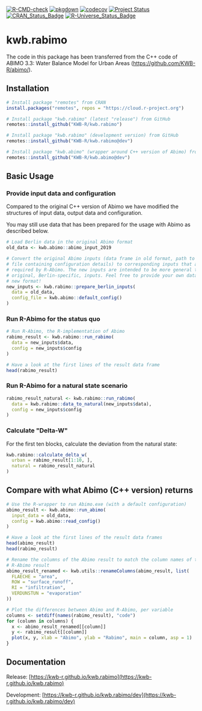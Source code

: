 [![R-CMD-check](https://github.com/KWB-R/kwb.rabimo/workflows/R-CMD-check/badge.svg)](https://github.com/KWB-R/kwb.rabimo/actions?query=workflow%3AR-CMD-check)
[![pkgdown](https://github.com/KWB-R/kwb.rabimo/workflows/pkgdown/badge.svg)](https://github.com/KWB-R/kwb.rabimo/actions?query=workflow%3Apkgdown)
[![codecov](https://codecov.io/github/KWB-R/kwb.rabimo/branch/main/graphs/badge.svg)](https://codecov.io/github/KWB-R/kwb.rabimo)
[![Project Status](https://img.shields.io/badge/lifecycle-experimental-orange.svg)](https://www.tidyverse.org/lifecycle/#experimental)
[![CRAN_Status_Badge](https://www.r-pkg.org/badges/version/kwb.rabimo)]()
[![R-Universe_Status_Badge](https://kwb-r.r-universe.dev/badges/kwb.rabimo)](https://kwb-r.r-universe.dev/)

# kwb.rabimo

The code in this package has been transferred from the C++
code of ABIMO 3.3: Water Balance Model for Urban Areas
(https://github.com/KWB-R/abimo/).

## Installation

```r
# Install package "remotes" from CRAN
install.packages("remotes", repos = "https://cloud.r-project.org")

# Install package "kwb.rabimo" (latest "release") from GitHub
remotes::install_github("KWB-R/kwb.rabimo")

# Install package "kwb.rabimo" (development version) from GitHub
remotes::install_github("KWB-R/kwb.rabimo@dev")

# Install package "kwb.abimo" (wrapper around C++ version of Abimo) from GitHub
remotes::install_github("KWB-R/kwb.abimo@dev")
```

## Basic Usage

### Provide input data and configuration

Compared to the original C++ version of Abimo we have modified the structures
of input data, output data and configuration.

You may still use data that has been prepared for the usage with Abimo as
described below.

```r
# Load Berlin data in the original Abimo format
old_data <- kwb.abimo::abimo_input_2019

# Convert the original Abimo inputs (data frame in old format, path to XML 
# file containing configuration details) to corresponding inputs that are 
# required by R-Abimo. The new inputs are intended to be more general than the 
# original, Berlin-specific, inputs. Feel free to provide your own data in this
# new format!
new_inputs <- kwb.rabimo::prepare_berlin_inputs(
  data = old_data,
  config_file = kwb.abimo::default_config()
)
```

### Run R-Abimo for the status quo

```r
# Run R-Abimo, the R-implementation of Abimo
rabimo_result <- kwb.rabimo::run_rabimo(
  data = new_inputs$data, 
  config = new_inputs$config
)

# Have a look at the first lines of the result data frame
head(rabimo_result)
```

### Run R-Abimo for a natural state scenario

```r
rabimo_result_natural <- kwb.rabimo::run_rabimo(
  data = kwb.rabimo::data_to_natural(new_inputs$data), 
  config = new_inputs$config
)
```

### Calculate "Delta-W"

For the first ten blocks, calculate the deviation from the natural state:

```r
kwb.rabimo::calculate_delta_w(
  urban = rabimo_result[1:10, ],
  natural = rabimo_result_natural
)
```

## Compare with what Abimo (C++ version) returns

```r
# Use the R-wrapper to run Abimo.exe (with a default configuration)
abimo_result <- kwb.abimo::run_abimo(
  input_data = old_data, 
  config = kwb.abimo::read_config()
)

# Have a look at the first lines of the result data frames
head(abimo_result)
head(rabimo_result)

# Rename the columns of the Abimo result to match the column names of the 
# R-Abimo result
abimo_result_renamed <- kwb.utils::renameColumns(abimo_result, list(
  FLAECHE = "area",
  ROW = "surface_runoff",
  RI = "infiltration",
  VERDUNSTUN = "evaporation"
))

# Plot the differences between Abimo and R-Abimo, per variable
columns <- setdiff(names(rabimo_result), "code")
for (column in columns) {
  x <- abimo_result_renamed[[column]]
  y <- rabimo_result[[column]]
  plot(x, y, xlab = "Abimo", ylab = "Rabimo", main = column, asp = 1)
}
```

## Documentation

Release: [https://kwb-r.github.io/kwb.rabimo](https://kwb-r.github.io/kwb.rabimo)

Development: [https://kwb-r.github.io/kwb.rabimo/dev](https://kwb-r.github.io/kwb.rabimo/dev)
